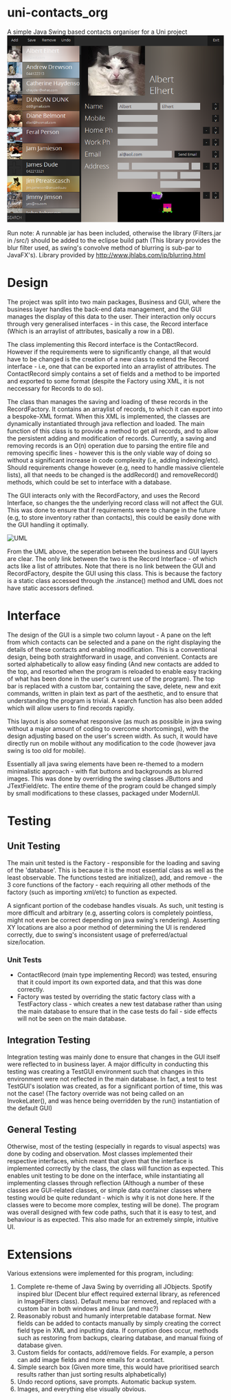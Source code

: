 # uni-contacts_org
A simple Java Swing based contacts organiser for a Uni project
![ss](corg.png)

Run note: A runnable jar has been included, otherwise the library (Filters.jar in /src/) should be added to the eclipse build path (This library provides the blur filter used, as swing's convolve method of blurring is sub-par to JavaFX's). Library provided by http://www.jhlabs.com/ip/blurring.html

# Design
The project was split into two main packages, Business and GUI, where the business layer handles the back-end data management, and the GUI manages the display of this data to the user. Their interaction only occurs through very generalised interfaces - in this case, the Record interface (Which is an arraylist of attributes, basically a row in a DB).


The class implementing this Record interface is the ContactRecord. However if the requirements were to significantly change, all that would have to be changed is the creation of a new class to extend the Record interface - i.e, one that can be exported into an arraylist of attributes. The ContactRecord simply contains a set of fields and a method to be imported and exported to some format (despite the Factory using XML, it is not neccessary for Records to do so).


The class than manages the saving and loading of these records in the RecordFactory. It contains an arraylist of records, to which it can export into a bespoke-XML format. When this XML is implemented, the classes are dynamically instantiated through java reflection and loaded. The main function of this class is to provide a method to get all records, and to allow the persistent adding and modification of records. Currently, a saving and removing records is an O(n) operation due to parsing the entire file and removing specific lines - however this is the only viable way of doing so without a significant increase in code complexity (i.e, adding indexing/etc). Should requirements change however (e.g, need to handle massive clientele lists), all that needs to be changed is the addRecord() and removeRecord() methods, which could be set to interface with a database.


The GUI interacts only with the RecordFactory, and uses the Record Interface, so changes the the underlying record class will not affect the GUI. This was done to ensure that if requirements were to change in the future (e.g, to store inventory rather than contacts), this could be easily done with the GUI handling it optimally.

![UML](https://gitlab.cecs.anu.edu.au/uploads/u5584091/comp2100-assignment-1/18f41d86f6/UML.png)

From the UML above, the seperation between the business and GUI layers are clear. The only link between the two is the Record Interface - of which acts like a list of attributes. Note that there is no link between the GUI and RecordFactory, despite the GUI using this class. This is because the factory is a static class accessed through the .instance() method and UML does not have static accessors defined.

# Interface
The design of the GUI is a simple two column layout - A pane on the left from which contacts can be selected and a pane on the right displaying the details of these contacts and enabling modification. This is a conventional design, being both straightforward in usage, and convenient. Contacts are sorted alphabetically to allow easy finding (And new contacts are added to the top, and resorted when the program is reloaded to enable easy tracking of what has been done in the user's current use of the program). The top bar is replaced with a custom bar, containing the save, delete, new and exit commands, written in plain text as part of the aesthetic, and to ensure that understanding the program is trivial. A search function has also been added which will allow users to find records rapidly.

This layout is also somewhat responsive (as much as possible in java swing without a major amount of coding to overcome shortcomings), with the design adjusting based on the user's screen width. As such, it would have directly run on mobile without any modification to the code (however java swing is too old for mobile).

Essentially all java swing elements have been re-themed to a modern minimalistic approach - with flat buttons and backgrounds as blurred images. This was done by overriding the swing classes JButtons and JTextField/etc. The entire theme of the program could be changed simply by small modifications to these classes, packaged under ModernUI.

# Testing
## Unit Testing
The main unit tested is the Factory - responsible for the loading and saving of the 'database'. This is because it is the most essential class as well as the least observable. The functions tested are initialize(), add, and remove - the 3 core functions of the factory - each requiring all other methods of the factory (such as importing xml/etc) to function as expected.

A signficant portion of the codebase handles visuals. As such, unit testing is more difficult and arbitrary (e.g, asserting colors is completely pointless, might not even be correct depending on java swing's rendering). Asserting XY locations are also a poor method of determining the UI is rendered correctly, due to swing's inconsistent usage of preferred/actual size/location. 

### Unit Tests
* ContactRecord (main type implementing Record) was tested, ensuring that it could import its own exported data, and that this was done correctly.
* Factory was tested by overriding the static factory class with a TestFactory class - which creates a new test database rather than using the main database to ensure that in the case tests do fail - side effects will not be seen on the main database.
 

## Integration Testing
Integration testing was mainly done to ensure that changes in the GUI itself were reflected to in business layer. A major difficulty in conducting this testing was creating a TestGUI environment such that changes in this environment were not reflected in the main database. In fact, a test to test TestGUI's isolation was created, as for a significant portion of time, this was not the case! (The factory override was not being called on an InvokeLater(), and was hence being overridden by the run() instantiation of the default GUI)


## General Testing
Otherwise, most of the testing (especially in regards to visual aspects) was done by coding and observation. Most classes implemented their respective interfaces, which meant that given that the interface is implemented correctly by the class, the class will function as expected. This enables unit testing to be done on the interface, while instantiating all implementing classes through reflection (Although a number of these classes are GUI-related classes, or simple data container classes where testing would be quite redundant - which is why it is not done here. If the classes were to become more complex, testing will be done). The program was overall designed with few code paths, such that it is easy to test, and behaviour is as expected. This also made for an extremely simple, intuitive UI.

# Extensions
Various extensions were implemented for this program, including:
1. Complete re-theme of Java Swing by overriding all JObjects. Spotify inspired blur (Decent blur effect required external library, as referenced in ImageFilters class). Default menu bar removed, and replaced with a custom bar in both windows and linux (and mac?)
2. Reasonably robust and humanly interpretable database format. New fields can be added to contacts manually by simply creating the correct field type in XML and inputting data. If corruption does occur, methods such as restoring from backups, clearing database, and manual fixing of database given.
3. Custom fields for contacts, add/remove fields. For example, a person can add image fields and more emails for a contact.
4. Simple search box (Given more time, this would have prioritised search results rather than just sorting results alphabetically)
5. Undo record options, save prompts. Automatic backup system.
6. Images, and everything else visually obvious.
